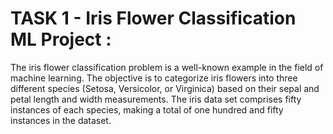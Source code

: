 # TASK 1 - Iris Flower Classification ML Project :

The iris flower classification problem is a well-known example in the field of machine learning. 
The objective is to categorize iris flowers into three different species (Setosa, Versicolor, 
or Virginica) based on their sepal and petal length and width measurements. The iris data set 
comprises fifty instances of each species, making a total of one hundred and fifty instances
in the dataset.
